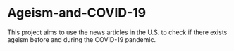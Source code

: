 # Ageism-and-COVID-19
This project aims to use the news articles in the U.S. to check if there exists ageism before and during the COVID-19 pandemic.
